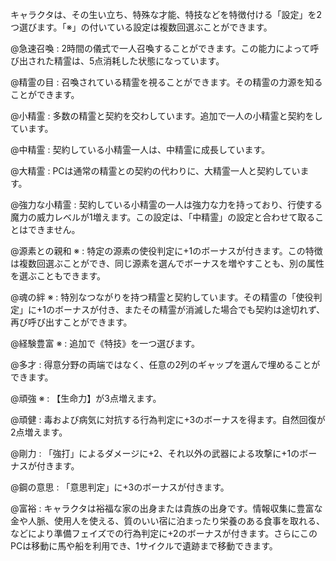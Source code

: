 キャラクタは、その生い立ち、特殊な才能、特技などを特徴付ける「設定」を2つ選びます。「※」の付いている設定は複数回選ぶことができます。

@急速召喚 : 2時間の儀式で一人召喚することができます。この能力によって呼び出された精霊は、5点消耗した状態になっています。

@精霊の目 : 召喚されている精霊を視ることができます。その精霊の力源を知ることができます。

@小精霊 : 多数の精霊と契約を交わしています。追加で一人の小精霊と契約をしています。

@中精霊 : 契約している小精霊一人は、中精霊に成長しています。

@大精霊 : PCは通常の精霊との契約の代わりに、大精霊一人と契約しています。

@強力な小精霊 : 契約している小精霊の一人は強力な力を持っており、行使する魔力の威力レベルが1増えます。この設定は、「中精霊」の設定と合わせて取ることはできません。

@源素との親和 ※ : 特定の源素の使役判定に+1のボーナスが付きます。この特徴は複数回選ぶことができ、同じ源素を選んでボーナスを増やすことも、別の属性を選ぶこともできます。

@魂の絆 ※ : 特別なつながりを持つ精霊と契約しています。その精霊の「使役判定」に+1のボーナスが付き、またその精霊が消滅した場合でも契約は途切れず、再び呼び出すことができます。

@経験豊富 ※ : 追加で《特技》を一つ選びます。

@多才 : 得意分野の両端ではなく、任意の2列のギャップを選んで埋めることができます。

@頑強 ※ : 【生命力】が3点増えます。

@頑健 : 毒および病気に対抗する行為判定に+3のボーナスを得ます。自然回復が2点増えます。

@剛力 : 「強打」によるダメージに+2、それ以外の武器による攻撃に+1のボーナスが付きます。

@鋼の意思 : 「意思判定」に+3のボーナスが付きます。

@富裕 : キャラクタは裕福な家の出身または貴族の出身です。情報収集に豊富な金や人脈、使用人を使える、質のいい宿に泊まったり栄養のある食事を取れる、などにより準備フェイズでの行為判定に+2のボーナスが付きます。さらにこのPCは移動に馬や船を利用でき、1サイクルで遺跡まで移動できます。
